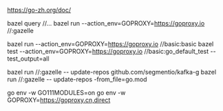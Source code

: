 https://go-zh.org/doc/

bazel query //...
bazel run --action_env=GOPROXY=https://goproxy.io //:gazelle

bazel run --action_env=GOPROXY=https://goproxy.io //basic:basic
bazel test --action_env=GOPROXY=https://goproxy.io //basic:go_default_test --test_output=all

bazel run //:gazelle -- update-repos github.com/segmentio/kafka-g
bazel run //:gazelle -- update-repos -from_file=go.mod

go env -w GO111MODULES=on
go env -w GOPROXY=https://goproxy.cn,direct
